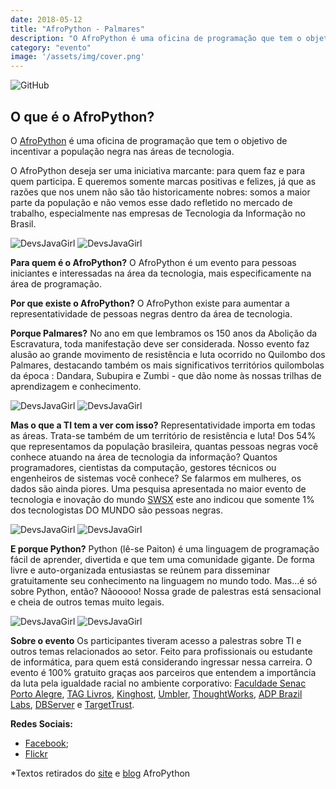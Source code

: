 ```yaml
---
date: 2018-05-12
title: "AfroPython - Palmares"
description: "O AfroPython é uma oficina de programação que tem o objetivo de incentivar a população negra nas áreas de tecnologia."
category: "evento"
image: '/assets/img/cover.png'
---
```


<p class="alinhar"><img class="tamanho" src="../assets/images-posts/AfroPython - Palmares/AfroPython.jpg" alt="GitHub"/></p>
<h2>O que é o AfroPython?</h2>

O [AfroPython](https://afropython.org/) é uma oficina de programação que tem o objetivo de incentivar a população negra nas áreas de tecnologia.

O AfroPython deseja ser uma iniciativa marcante: para quem faz e para quem participa. E queremos somente marcas positivas e felizes, já que as razões que nos unem não são tão historicamente nobres: somos a maior parte da população e não vemos esse dado refletido no mercado de trabalho, especialmente nas empresas de Tecnologia da Informação no Brasil.

<p class="alinhar">
	<img class="agruparImg" src="../assets/images-posts/AfroPython - Palmares/Foto (2).jpg" alt="DevsJavaGirl"/>
	<img class="agruparImg" src="../assets/images-posts/AfroPython - Palmares/Foto (6).jpg" alt="DevsJavaGirl"/>	
</p>

**Para quem é o AfroPython?**
O AfroPython é um evento para pessoas iniciantes e interessadas na área da tecnologia, mais especificamente na área de programação.


**Por que existe o AfroPython?**
O AfroPython existe para aumentar a representatividade de pessoas negras dentro da área de tecnologia.

**Porque Palmares?**
No ano em que lembramos os 150 anos da Abolição da Escravatura, toda manifestação deve ser considerada. Nosso evento faz alusão ao grande movimento de resistência e luta ocorrido no Quilombo dos Palmares, destacando também os mais significativos territórios quilombolas da época : Dandara, Subupira e Zumbi - que dão nome às nossas trilhas de aprendizagem e conhecimento.

<p class="alinhar">
	<img class="agruparImg" src="../assets/images-posts/AfroPython - Palmares/Foto (1).jpg" alt="DevsJavaGirl"/>
	<img class="agruparImg" src="../assets/images-posts/AfroPython - Palmares/Foto (8).jpg" alt="DevsJavaGirl"/>
</p>

**Mas o que a TI tem a ver com isso?**
Representatividade importa em todas as áreas.
Trata-se também de um território de resistência e luta! Dos 54% que representamos da população brasileira, quantas pessoas negras você conhece atuando na área de tecnologia da informação?
Quantos programadores, cientistas da computação, gestores técnicos ou engenheiros de sistemas você conhece?
Se falarmos em mulheres, os dados são ainda piores. Uma pesquisa apresentada no maior evento de tecnologia e inovação do mundo [SWSX](https://www.sxsw.com/) este ano indicou que somente 1% dos tecnologistas DO MUNDO são pessoas negras.


<p class="alinhar">
	<img class="agruparImg" src="../assets/images-posts/AfroPython - Palmares/Foto (5).jpg" alt="DevsJavaGirl"/>
	<img class="agruparImg" src="../assets/images-posts/AfroPython - Palmares/Foto (4).jpg" alt="DevsJavaGirl"/>
</p>

**E porque Python?**
Python (lê-se Paiton) é uma linguagem de programação fácil de aprender, divertida e que tem uma comunidade gigante. De forma livre e auto-organizada entusiastas se reúnem para disseminar gratuitamente seu conhecimento na linguagem no mundo todo.
Mas...é só sobre Python, então?
Nãooooo! Nossa grade de palestras está sensacional e cheia de outros temas muito legais.

<p class="alinhar">
	<img class="agruparImg" src="../assets/images-posts/AfroPython - Palmares/Foto (7).jpg" alt="DevsJavaGirl"/>
	<img class="agruparImg" src="../assets/images-posts/AfroPython - Palmares/Foto (9).jpg" alt="DevsJavaGirl"/>
</p>

**Sobre o evento**
Os participantes tiveram acesso a palestras sobre TI e outros temas relacionados ao setor. Feito para profissionais ou estudante de informática, para quem está considerando ingressar nessa carreira.
O evento é 100% gratuito graças aos parceiros que entendem a importância da luta pela igualdade racial no ambiente corporativo: [Faculdade Senac Porto Alegre](https://www.senacrs.com.br/unidades.asp?unidade=63), [TAG Livros](https://taglivros.com/), [Kinghost](https://king.host/), [Umbler](https://www.umbler.com/br), [ThoughtWorks](https://www.thoughtworks.com/pt), [ADP Brazil Labs](https://www.adp.com.br/), [DBServer](http://www.dbserver.com.br/) e [TargetTrust](https://targettrust.com.br/).

**Redes Sociais:**
- [Facebook](https://www.facebook.com/AfroPython/);
- [Flickr](https://www.flickr.com/photos/154398560@N07)

*Textos retirados do [site](https://afropython.org/) e [blog](https://legitimas.blogspot.com/2018/04/trilha-palmares-afropython-agenda-2018.html) AfroPython
